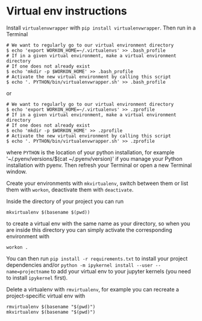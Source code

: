 # Virtual env instructions

Install `virtualenvwrapper` with `pip install virtualenvwrapper`. Then run in a Terminal
```
# We want to regularly go to our virtual environment directory
$ echo 'export WORKON_HOME=~/.virtualenvs' >> .bash_profile
# If in a given virtual environment, make a virtual environment directory
# If one does not already exist
$ echo 'mkdir -p $WORKON_HOME' >> .bash_profile
# Activate the new virtual environment by calling this script
$ echo '. PYTHON/bin/virtualenvwrapper.sh' >> .bash_profile
```
or
```
# We want to regularly go to our virtual environment directory
$ echo 'export WORKON_HOME=~/.virtualenvs' >> .zprofile
# If in a given virtual environment, make a virtual environment directory
# If one does not already exist
$ echo 'mkdir -p $WORKON_HOME' >> .zprofile
# Activate the new virtual environment by calling this script
$ echo '. PYTHON/bin/virtualenvwrapper.sh' >> .zprofile
```
where `PYTHON` is the location of your python installation, for example '~/.pyenv/versions/$(cat ~/.pyenv/version)' if you manage your Python installation with pyenv.
Then refresh your Terminal or open a new Terminal window.

Create your environments with `mkvirtualenv`, switch between them or list them with `workon`, deactivate them with `deactivate`.

Inside the directory of your project you can run 
```
mkvirtualenv $(basename $(pwd))
```
to create a virtual env with the same name as your directory, so when you are inside this directory you can simply activate the corresponding environment with 
```
workon .
```

You can then run `pip install -r requirements.txt` to install your project dependencies and/or `python -m ipykernel install --user --name=projectname` to add your virtual env to your jupyter kernels (you need to install `ipykernel` first).

Delete a virtualenv with `rmvirtualenv`, for example you can recreate a project-specific virtual env with
```
rmvirtualenv $(basename "$(pwd)")
mkvirtualenv $(basename "$(pwd)")
```
